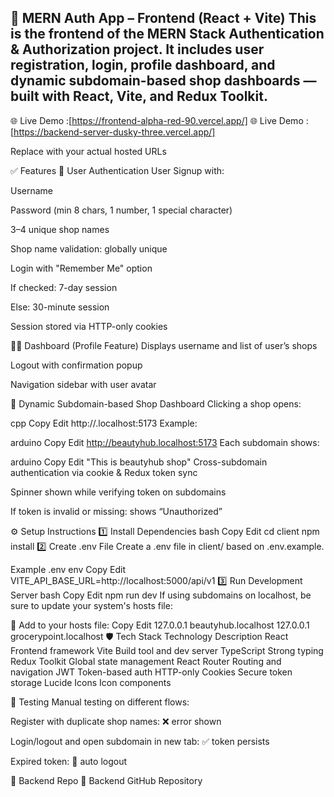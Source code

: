 🚀 MERN Auth App – Frontend (React + Vite)
This is the frontend of the MERN Stack Authentication & Authorization project. It includes user registration, login, profile dashboard, and dynamic subdomain-based shop dashboards — built with React, Vite, and Redux Toolkit.
---
🌐 Live Demo :[https://frontend-alpha-red-90.vercel.app/]
🌐 Live Demo :[https://backend-server-dusky-three.vercel.app/]

Replace with your actual hosted URLs

✅ Features
👤 User Authentication
User Signup with:

Username

Password (min 8 chars, 1 number, 1 special character)

3–4 unique shop names

Shop name validation: globally unique

Login with "Remember Me" option

If checked: 7-day session

Else: 30-minute session

Session stored via HTTP-only cookies

🧑‍💻 Dashboard (Profile Feature)
Displays username and list of user’s shops

Logout with confirmation popup

Navigation sidebar with user avatar

🏪 Dynamic Subdomain-based Shop Dashboard
Clicking a shop opens:

cpp
Copy
Edit
http://<shopname>.localhost:5173
Example:

arduino
Copy
Edit
http://beautyhub.localhost:5173
Each subdomain shows:

arduino
Copy
Edit
"This is beautyhub shop"
Cross-subdomain authentication via cookie & Redux token sync

Spinner shown while verifying token on subdomains

If token is invalid or missing: shows “Unauthorized”

⚙️ Setup Instructions
1️⃣ Install Dependencies
bash
Copy
Edit
cd client
npm install
2️⃣ Create .env File
Create a .env file in client/ based on .env.example.

Example .env
env
Copy
Edit
VITE_API_BASE_URL=http://localhost:5000/api/v1
3️⃣ Run Development Server
bash
Copy
Edit
npm run dev
If using subdomains on localhost, be sure to update your system's hosts file:

🧠 Add to your hosts file:
Copy
Edit
127.0.0.1 beautyhub.localhost
127.0.0.1 grocerypoint.localhost
🛡️ Tech Stack
Technology	Description
React	Frontend framework
Vite	Build tool and dev server
TypeScript	Strong typing
Redux Toolkit	Global state management
React Router	Routing and navigation
JWT	Token-based auth
HTTP-only Cookies	Secure token storage
Lucide Icons	Icon components

🧪 Testing
Manual testing on different flows:

Register with duplicate shop names: ❌ error shown

Login/logout and open subdomain in new tab: ✅ token persists

Expired token: 🔐 auto logout

📂 Backend Repo
🔗 Backend GitHub Repository


